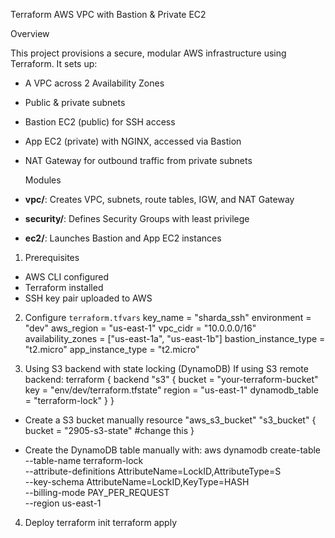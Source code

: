 Terraform AWS VPC with Bastion & Private EC2

 Overview

This project provisions a secure, modular AWS infrastructure using Terraform. It sets up:

- A VPC across 2 Availability Zones
- Public & private subnets
- Bastion EC2 (public) for SSH access
- App EC2 (private) with NGINX, accessed via Bastion
- NAT Gateway for outbound traffic from private subnets

  Modules

- **vpc/**: Creates VPC, subnets, route tables, IGW, and NAT Gateway  
- **security/**: Defines Security Groups with least privilege  
- **ec2/**: Launches Bastion and App EC2 instances

1. Prerequisites

- AWS CLI configured  
- Terraform installed  
- SSH key pair uploaded to AWS

2. Configure `terraform.tfvars`
key_name              = "sharda_ssh"
environment           = "dev"
aws_region            = "us-east-1"
vpc_cidr              = "10.0.0.0/16"
availability_zones    = ["us-east-1a", "us-east-1b"]
bastion_instance_type = "t2.micro"
app_instance_type     = "t2.micro" 

3. Using S3 backend with state locking (DynamoDB)
If using S3 remote backend:
terraform {
  backend "s3" {
    bucket         = "your-terraform-bucket"
    key            = "env/dev/terraform.tfstate"
    region         = "us-east-1"
    dynamodb_table = "terraform-lock"
  }
}

- Create a S3 bucket manually
resource "aws_s3_bucket" "s3_bucket" {
  bucket = "2905-s3-state" #change this
}

- Create the DynamoDB table manually with:
aws dynamodb create-table \
  --table-name terraform-lock \
  --attribute-definitions AttributeName=LockID,AttributeType=S \
  --key-schema AttributeName=LockID,KeyType=HASH \
  --billing-mode PAY_PER_REQUEST \
  --region us-east-1

4. Deploy
terraform init
terraform apply
